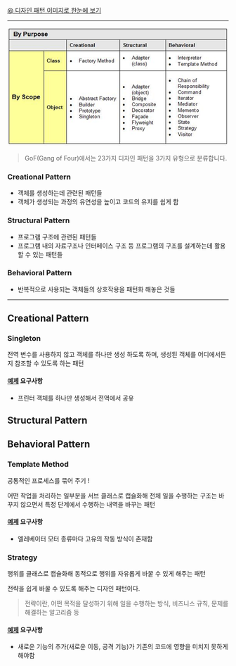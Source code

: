 [@ 디자인 패턴 이미지로 한눈에 보기](./design-pattern-image.md)

---

![gof_types](./gof_types.png)

> GoF(Gang of Four)에서는 23가지 디자인 패턴을 3가지 유형으로 분류합니다.

### Creational Pattern
- 객체를 생성하는데 관련된 패턴들
- 객체가 생성되는 과정의 유연성을 높이고 코드의 유지를 쉽게 함

### Structural Pattern
- 프로그램 구조에 관련된 패턴들
- 프로그램 내의 자료구조나 인터페이스 구조 등 프로그램의 구조를 설계하는데 활용할 수 있는 패턴들

### Behavioral Pattern
- 반복적으로 사용되는 객체들의 상호작용을 패턴화 해놓은 것들

---

## Creational Pattern
### Singleton
전역 변수를 사용하지 않고 객체를 하나만 생성 하도록 하며, 생성된 객체를 어디에서든지 참조할 수 있도록 하는 패턴

#### [예제](.src/java/com/sky7th/designpattern/singleton) 요구사항
- 프린터 객체를 하나만 생성해서 전역에서 공유


## Structural Pattern


## Behavioral Pattern
### Template Method
공통적인 프로세스를 묶어 주기 !

어떤 작업을 처리하는 일부분을 서브 클래스로 캡슐화해 전체 일을 수행하는 구조는 바꾸지 않으면서 특정 단계에서 수행하는 내역을 바꾸는 패턴

#### [예제](.src/java/com/sky7th/designpattern/templatemethod) 요구사항
- 엘레베이터 모터 종류마다 고유의 작동 방식이 존재함

### Strategy
행위를 클래스로 캡슐화해 동적으로 행위를 자유롭게 바꿀 수 있게 해주는 패턴

전략을 쉽게 바꿀 수 있도록 해주는 디자인 패턴이다.
> 전략이란, 어떤 목적을 달성하기 위해 일을 수행하는 방식, 비즈니스 규칙, 문제를 해결하는 알고리즘 등

#### [예제](.src/java/com/sky7th/designpattern/strategy) 요구사항
- 새로운 기능의 추가(새로운 이동, 공격 기능)가 기존의 코드에 영향을 미치지 못하게 해야함
